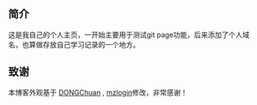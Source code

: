 ## 简介

这是我自己的个人主页，一开始主要用于测试git page功能，后来添加了个人域名，也算做存放自己学习记录的一个地方。

## 致谢

本博客外观基于 [DONGChuan](https://dongchuan.github.io) , [mzlogin](https://github.com/mzlogin/mzlogin.github.io)修改，非常感谢！
